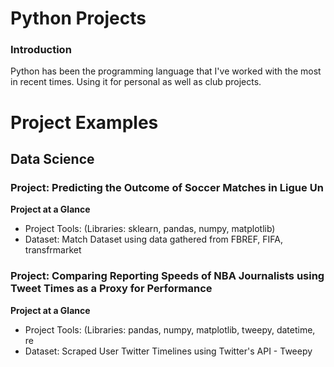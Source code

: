 # Python Projects

### Introduction

Python has been the programming language that I've worked with the most in recent times. Using it for personal as well as club projects.

# Project Examples

## Data Science

### Project: Predicting the Outcome of Soccer Matches in Ligue Un

**Project at a Glance**
- Project Tools: (Libraries: sklearn, pandas, numpy, matplotlib)
- Dataset: Match Dataset using data gathered from FBREF, FIFA, transfrmarket

### Project: Comparing Reporting Speeds of NBA Journalists using Tweet Times as a Proxy for Performance

**Project at a Glance**
- Project Tools: (Libraries: pandas, numpy, matplotlib, tweepy, datetime, re
- Dataset: Scraped User Twitter Timelines using Twitter's API - Tweepy
